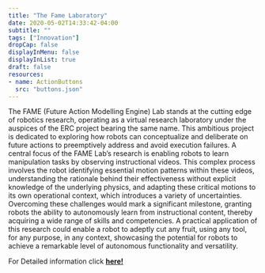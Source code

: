 ```yaml
---
title: "The Fame Laboratory"
date: 2020-05-02T14:33:42-04:00
subtitle: ""
tags: ["Innovation"]
dropCap: false
displayInMenu: false
displayInList: true
draft: false
resources:
- name: ActionButtons
  src: "buttons.json"
---
```


The FAME (Future Action Modelling Engine) Lab stands at the cutting edge of
robotics research, operating as a virtual research laboratory under the auspices of the
ERC project bearing the same name. This ambitious project is dedicated to
exploring how robots can conceptualize and deliberate on future actions to
preemptively address and avoid execution failures. A central focus of the FAME
Lab’s research is enabling robots to learn manipulation tasks by observing
instructional videos. This complex process involves the robot identifying essential
motion patterns within these videos, understanding the rationale behind their
effectiveness without explicit knowledge of the underlying physics, and adapting these
critical motions to its own operational context, which introduces a variety of
uncertainties. Overcoming these challenges would mark a significant milestone,
granting robots the ability to autonomously learn from instructional content, thereby
acquiring a wide range of skills and competencies. A practical application of this
research could enable a robot to adeptly cut any fruit, using any tool, for any
purpose, in any context, showcasing the potential for robots to achieve a remarkable
level of autonomous functionality and versatility.

<div class="hidde-after-preview">
  For Detailed information click
  <a class="btn btn-success" target="_blank" href="the-fame-laboratory"><b>here!</b></a>
</div>

<!--more-->

